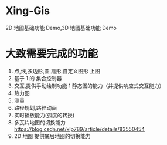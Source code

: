 # Xing-Gis

2D 地图基础功能 Demo,3D 地图基础功能 Demo

# 大致需要完成的功能

1. 点,线,多边形,圆,扇形,自定义图形 上图
2. 基于 1 的 集合控制器
3. 交互,提供手动绘制功能 1 静态图的能力（并提供响应式交互能力）
4. 热力图
5. 测量
6. 路径规划,路径动画
7. 实时播放能力(弧度的转换)
8. 多瓦片地图的切换能力 https://blog.csdn.net/xlp789/article/details/83550454
9. 2D 地图 提供底层地图的切换能力
